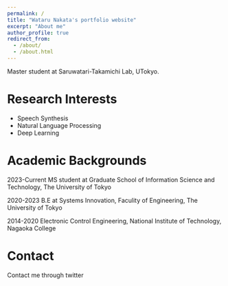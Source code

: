 ```yaml
---
permalink: /
title: "Wataru Nakata's portfolio website"
excerpt: "About me"
author_profile: true
redirect_from: 
  - /about/
  - /about.html
---
```

Master student at Saruwatari-Takamichi Lab, UTokyo.
# Research Interests
* Speech Synthesis
* Natural Language Processing
* Deep Learning

# Academic Backgrounds
2023-Current MS student at Graduate School of Information Science and Technology, The University of Tokyo

2020-2023 B.E at Systems Innovation, Faculity of Engineering, The University of Tokyo

2014-2020 Electronic Control Engineering, National Institute of Technology, Nagaoka College


# Contact
Contact me through twitter

